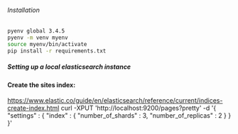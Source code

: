 ###### Installation
```bash
pyenv global 3.4.5
pyenv -m venv myenv
source myenv/bin/activate
pip install -r requirements.txt
```


##### Setting up a local elasticsearch instance


#### Create the sites index:
https://www.elastic.co/guide/en/elasticsearch/reference/current/indices-create-index.html
curl -XPUT 'http://localhost:9200/pages?pretty' -d '{
    "settings" : {
        "index" : {
            "number_of_shards" : 3, 
            "number_of_replicas" : 2 
        }
    }
}'
